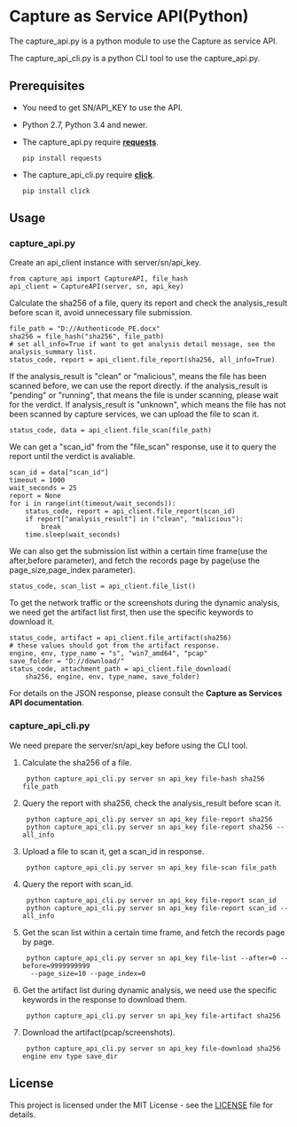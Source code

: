 # Capture as Service API(Python)
The capture_api.py is a python module to use the Capture as service API. 

The capture_api_cli.py is a python CLI tool to use the capture_api.py.

## Prerequisites
- You need to get SN/API_KEY to use the API.
- Python 2.7, Python 3.4 and newer. 
- The capture_api.py require **[requests]("https://github.com/kennethreitz/requests)**.
  
   `pip install requests`
- The capture_api_cli.py require **[click](https://github.com/pallets/click/)**.
  
   `pip install click`

## Usage
### capture_api.py
Create an api_client instance with server/sn/api_key.

    from capture_api import CaptureAPI, file_hash
    api_client = CaptureAPI(server, sn, api_key)

Calculate the sha256 of a file, query its report and check the analysis_result before scan it, avoid unnecessary file submission.

    file_path = "D://Authenticode_PE.docx"
    sha256 = file_hash("sha256", file_path)
    # set all_info=True if want to get analysis detail message, see the analysis_summary list.
    status_code, report = api_client.file_report(sha256, all_info=True) 

If the analysis_result is "clean" or "malicious", means the file has been scanned before, we can use the report directly.
if the analysis_result is "pending" or "running", that means the file is under scanning, please wait for the verdict.
If analysis_result is "unknown", which means the file has not been scanned by capture services, we can upload the file to scan it.

    status_code, data = api_client.file_scan(file_path)

We can get a "scan_id" from the "file_scan" response, use it to query the report until the verdict is avaliable.

    scan_id = data["scan_id"]
    timeout = 1000
    wait_seconds = 25
    report = None
    for i in range(int(timeout/wait_seconds)):
        status_code, report = api_client.file_report(scan_id)
        if report["analysis_result"] in ("clean", "malicious"):
            break
        time.sleep(wait_seconds)

We can also get the submission list within a certain time frame(use the after,before parameter), and fetch the records page by page(use the page_size,page_index parameter). 

    status_code, scan_list = api_client.file_list()

To get the network traffic or the screenshots during the dynamic analysis, we need get the artifact list first, then use the specific keywords to download it.

    status_code, artifact = api_client.file_artifact(sha256)
    # these values should got from the artifact response.
    engine, env, type_name = "s", "win7_amd64", "pcap"
    save_folder = "D://download/"
    status_code, attachment_path = api_client.file_download(
        sha256, engine, env, type_name, save_folder)

For details on the JSON response, please consult the **Capture as Services API documentation**. 

### capture_api_cli.py
We need prepare the server/sn/api_key before using the CLI tool.
1. Calculate the sha256 of a file.

        python capture_api_cli.py server sn api_key file-hash sha256 file_path
2. Query the report with sha256, check the analysis_result before scan it.
   
        python capture_api_cli.py server sn api_key file-report sha256
        python capture_api_cli.py server sn api_key file-report sha256 --all_info
3. Upload a file to scan it, get a scan_id in response.
   
        python capture_api_cli.py server sn api_key file-scan file_path

4. Query the report with scan_id.
   
        python capture_api_cli.py server sn api_key file-report scan_id
        python capture_api_cli.py server sn api_key file-report scan_id --all_info
5. Get the scan list within a certain time frame, and fetch the records page by page.
   
        python capture_api_cli.py server sn api_key file-list --after=0 --before=9999999999
         --page_size=10 --page_index=0
6. Get the artifact list during dynamic analysis, we need use the specific keywords in the response to download them.
   
        python capture_api_cli.py server sn api_key file-artifact sha256
7. Download the artifact(pcap/screenshots).
   
        python capture_api_cli.py server sn api_key file-download sha256 engine env type save_dir

## License
This project is licensed under the MIT License - see the [LICENSE](LICENSE) file for details.
